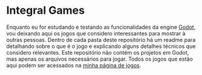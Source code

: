 # Integral Games

Enquanto eu for estudando e testando as funcionalidades da engine [Godot](https://docs.godotengine.org/en/stable/index.html), vou deixando aqui os jogos que considero interessantes para mostrar à outras pessoas. Dentro de cada pasta deste repositório há um readme para detalhando sobre o que é o jogo e explicando alguns detalhes técnicos que considero relevantes. Este repositório não contém os projetos em Godot, mas apenas os arquivos necessários para jogar. Todos os jogos que estão aqui podem ser acessados na [minha página de jogos](https://felipebottega.github.io/Games/).
